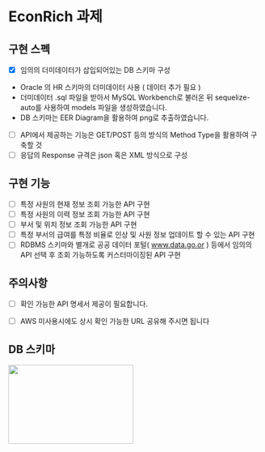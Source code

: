 # EconRich 과제

## 구현 스펙
* [X] 임의의 더미데이터가 삽입되어있는 DB 스키마 구성
 * Oracle 의 HR 스키마의 더미데이터 사용 ( 데이터 추가 필요 )
 * 더미데이터 .sql 파일을 받아서 MySQL Workbench로 불러온 뒤 sequelize-auto를 사용하여 models 파일을 생성하였습니다.
 * DB 스키마는 EER Diagram을 활용하여 png로 추출하였습니다.
* [ ] API에서 제공하는 기능은 GET/POST 등의 방식의 Method Type을 활용하여 구축할 것
* [ ] 응답의 Response 규격은 json 혹은 XML 방식으로 구성

## 구현 기능
* [ ] 특정 사원의 현재 정보 조회 가능한 API 구현
* [ ] 특정 사원의 이력 정보 조회 가능한 API 구현
* [ ] 부서 및 위치 정보 조회 가능한 API 구현
* [ ] 특정 부서의 급여를 특정 비율로 인상 및 사원 정보 업데이트 할 수 있는 API 구현
* [ ] RDBMS 스키마와 별개로 공공 데이터 포털( www.data.go.or ) 등에서 임의의 API 선택 후 조회 가능하도록 커스터마이징된 API 구현

## 주의사항
* [ ] 확인 가능한 API 명세서 제공이 필요합니다.
* [ ] AWS 미사용시에도 상시 확인 가능한 URL 공유해 주시면 됩니다


## DB 스키마
<img src="https://user-images.githubusercontent.com/95732945/219212458-934b3742-98f6-4345-b35b-616a45a2899c.png" width="70%" height='20%' />
